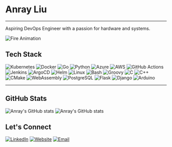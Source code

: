 # Anray Liu

---

Aspiring DevOps Engineer with a passion for hardware and systems.

![Fire Animation](https://user-images.githubusercontent.com/74038190/213911110-aedbef38-a29f-4b6b-a65c-11608b4f75a5.gif)

## Tech Stack
![Kubernetes](https://img.shields.io/badge/Kubernetes-326CE5?style=for-the-badge&logo=kubernetes&logoColor=white)
![Docker](https://img.shields.io/badge/Docker-2496ED?style=for-the-badge&logo=docker&logoColor=white)
![Go](https://img.shields.io/badge/Go-00ADD8?style=for-the-badge&logo=go&logoColor=white)
![Python](https://img.shields.io/badge/Python-3776AB?style=for-the-badge&logo=python&logoColor=white)
![Azure](https://img.shields.io/badge/Azure-0078D4?style=for-the-badge&logo=microsoft-azure&logoColor=white)
![AWS](https://img.shields.io/badge/AWS-232F3E?style=for-the-badge&logo=amazon-aws&logoColor=white)
![GitHub Actions](https://img.shields.io/badge/GitHub%20Actions-2088FF?style=for-the-badge&logo=githubactions&logoColor=white)
![Jenkins](https://img.shields.io/badge/Jenkins-D24939?style=for-the-badge&logo=jenkins&logoColor=white)
![ArgoCD](https://img.shields.io/badge/ArgoCD-FE4C00?style=for-the-badge&logo=argo&logoColor=white)
![Helm](https://img.shields.io/badge/Helm-0F1689?style=for-the-badge&logo=helm&logoColor=white)
![Linux](https://img.shields.io/badge/Linux-FCC624?style=for-the-badge&logo=linux&logoColor=black)
![Bash](https://img.shields.io/badge/Bash-4EAA25?style=for-the-badge&logo=gnubash&logoColor=white)
![Groovy](https://img.shields.io/badge/Groovy-4298B8?style=for-the-badge&logo=apachegroovy&logoColor=white)
![C](https://img.shields.io/badge/C-00599C?style=for-the-badge&logo=c&logoColor=white)
![C++](https://img.shields.io/badge/C++-00599C?style=for-the-badge&logo=cplusplus&logoColor=white)
![CMake](https://img.shields.io/badge/CMake-064F8C?style=for-the-badge&logo=cmake&logoColor=white)
![WebAssembly](https://img.shields.io/badge/WebAssembly-654FF0?style=for-the-badge&logo=webassembly&logoColor=white)
![PostgreSQL](https://img.shields.io/badge/PostgreSQL-4169E1?style=for-the-badge&logo=postgresql&logoColor=white)
![Flask](https://img.shields.io/badge/Flask-000000?style=for-the-badge&logo=flask&logoColor=white)
![Django](https://img.shields.io/badge/Django-092E20?style=for-the-badge&logo=django&logoColor=white)
![Arduino](https://img.shields.io/badge/Arduino-00979D?style=for-the-badge&logo=arduino&logoColor=white)

---

## GitHub Stats

![Anray's GitHub stats](https://github-readme-stats.vercel.app/api?username=anrayliu&show_icons=true&theme=dark)
![Anray's GitHub stats](https://github-readme-streak-stats.herokuapp.com/?user=anrayliu&theme=dark&hide_border=false)

## Let's Connect

[![LinkedIn](https://img.shields.io/badge/LinkedIn-0A66C2?style=for-the-badge&logo=linkedin&logoColor=white)](https://www.linkedin.com/in/anrayliu)
[![Website](https://img.shields.io/badge/Website-anrayliu.ca-2E3A59?style=for-the-badge)](https://anrayliu.ca)
[![Email](https://img.shields.io/badge/Email-anrayliu@gmail.com-D14836?style=for-the-badge)](mailto:anrayliu@gmail.com)
